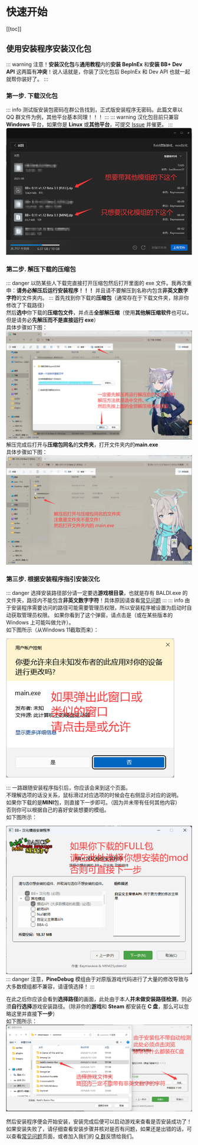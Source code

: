 # 快速开始

[[toc]]

## 使用安装程序安装汉化包
::: warning
注意！**安装汉化包**与**通用教程**内的**安装 BepInEx** 和**安装 BB+ Dev API** 这两篇有**冲突**！说人话就是，你装了汉化包后 BepInEx 和 Dev API 也就一起就帮你装好了。
:::

### 第一步. 下载汉化包
::: info
测试版安装包密码在群公告找到，正式版安装程序无密码。此篇文章以 QQ 群文件为例，其他平台基本同理！！！
:::
::: warning
汉化包目前只兼容 **Windows** 平台，如果你是 **Linux** 或**其他平台**，可提交 [Issue](https://github.com/Aruvelut-123/Baldi-s-Basics-Plus-Chinese-Mod/issues) 并催更。
:::
![第一步](/images/step1_zh.png)

### 第二步. 解压下载的压缩包
::: danger
以防某些人下载完直接打开压缩包然后打开里面的 exe 文件。我再次重申：**请务必解压后运行安装程序！！！** 并且请不要解压到名称内包含**非英文数字字符**的文件夹内。
:::
首先找到你下载的**压缩包**（通常存在于下载文件夹，除非你修改了下载路径）  
然后**选中**你下载的**压缩包文件**，并点击**全部解压缩**（使用**其他解压缩软件**也可以，但是请务必**先解压而不是直接运行 exe**）  
具体步骤如下图：
![第二步](/images/step2_zh.png)
解压完成后打开与**压缩包同名**的**文件夹**，打开文件夹内的**main.exe**  
具体步骤如下图：
![第二点一步](/images/step2.1_zh.png)

### 第三步. 根据安装程序指引安装汉化
::: danger
选择安装路径部分请一定要选**游戏根目录**，也就是存有 BALDI.exe 的文件夹，路径内不能包含**非英文数字字符**！具体原因请查看[常见问题](zh/faqs/)
:::
::: info
由于安装程序需要访问的路径可能需要管理员权限，所以安装程序被设置为启动时自动获取管理员权限。
如果你看到了这个弹窗，请点击是（或在某些版本的 Windows 上可能叫做允许）。  
如下图所示（从Windows 11截取而来）：

![UAC](/images/uac_zh.png)

:::
一路跟随安装程序指引后，你应该会来到这个页面。  
不理解选项的话没关系，鼠标滑过对应选项的时候会在右侧显示对应的说明。  
如果你下载的是**MINI**包，则直接下一步即可。（因为并未带有任何其他内容）  
否则你可以根据自己的喜好安装想要的模组。  
如下图所示：

![第三点](/images/step3_zh.png)
::: danger
注意，**PineDebug** 模组由于对原版游戏代码进行了大量的修改导致与大多数模组都不兼容，请谨慎选择！
:::

在此之后你应该会看到**选择路径**的画面，此处由于本人**并未做安装路径检测**，则必须**自行选择**游戏安装路径。（除非你的**游戏**和 **Steam** 都安装在 **C 盘**，那么可以忽略这里并直接**下一步**）  
如下图所示：
![第三点一步](/images/step3.1_zh.png)

然后安装程序便会开始安装，安装完成后便可以启动游戏来查看是否安装成功了！  
如果安装失败了，请仔细查看安装步骤并核对是否有问题，如果还是出错的话，可以查看[常见问题](zh/faqs)页面，或者加入我们的 [Q 群](https://qm.qq.com/q/ZeRn3zwz0C)反馈给我们。